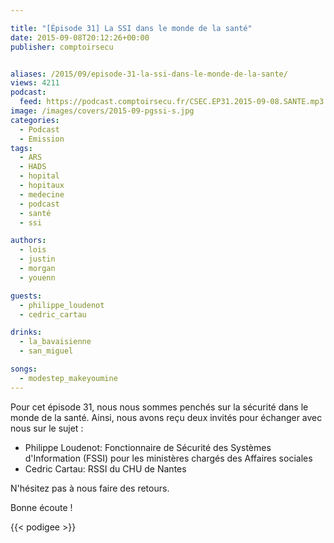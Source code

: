 ```yaml
---

title: "[Épisode 31] La SSI dans le monde de la santé"
date: 2015-09-08T20:12:26+00:00
publisher: comptoirsecu


aliases: /2015/09/episode-31-la-ssi-dans-le-monde-de-la-sante/
views: 4211
podcast:
  feed: https://podcast.comptoirsecu.fr/CSEC.EP31.2015-09-08.SANTE.mp3
image: /images/covers/2015-09-pgssi-s.jpg
categories:
  - Podcast
  - Emission
tags:
  - ARS
  - HADS
  - hopital
  - hopitaux
  - medecine
  - podcast
  - santé
  - ssi

authors:
  - lois
  - justin
  - morgan
  - youenn

guests:
  - philippe_loudenot
  - cedric_cartau

drinks:
  - la_bavaisienne
  - san_miguel

songs:
  - modestep_makeyoumine
---
```


Pour cet épisode 31, nous nous sommes penchés sur la sécurité dans le monde de la santé. Ainsi, nous avons reçu deux invités pour échanger avec nous sur le sujet :

  * Philippe Loudenot: Fonctionnaire de Sécurité des Systèmes d'Information (FSSI) pour les ministères chargés des Affaires sociales
  * Cedric Cartau: RSSI du CHU de Nantes

N'hésitez pas à nous faire des retours.

Bonne écoute !

{{< podigee >}}
